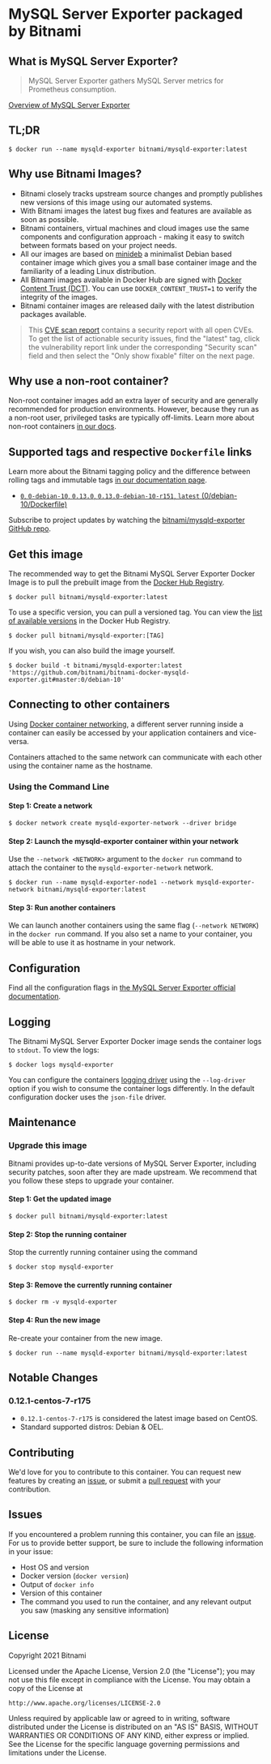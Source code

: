# MySQL Server Exporter packaged by Bitnami

## What is MySQL Server Exporter?

> MySQL Server Exporter gathers MySQL Server metrics for Prometheus consumption.

[Overview of MySQL Server Exporter](https://github.com/prometheus/mysqld_exporter)

## TL;DR

```console
$ docker run --name mysqld-exporter bitnami/mysqld-exporter:latest
```

## Why use Bitnami Images?

* Bitnami closely tracks upstream source changes and promptly publishes new versions of this image using our automated systems.
* With Bitnami images the latest bug fixes and features are available as soon as possible.
* Bitnami containers, virtual machines and cloud images use the same components and configuration approach - making it easy to switch between formats based on your project needs.
* All our images are based on [minideb](https://github.com/bitnami/minideb) a minimalist Debian based container image which gives you a small base container image and the familiarity of a leading Linux distribution.
* All Bitnami images available in Docker Hub are signed with [Docker Content Trust (DCT)](https://docs.docker.com/engine/security/trust/content_trust/). You can use `DOCKER_CONTENT_TRUST=1` to verify the integrity of the images.
* Bitnami container images are released daily with the latest distribution packages available.

> This [CVE scan report](https://quay.io/repository/bitnami/mysqld-exporter?tab=tags) contains a security report with all open CVEs. To get the list of actionable security issues, find the "latest" tag, click the vulnerability report link under the corresponding "Security scan" field and then select the "Only show fixable" filter on the next page.

## Why use a non-root container?

Non-root container images add an extra layer of security and are generally recommended for production environments. However, because they run as a non-root user, privileged tasks are typically off-limits. Learn more about non-root containers [in our docs](https://docs.bitnami.com/tutorials/work-with-non-root-containers/).

## Supported tags and respective `Dockerfile` links

Learn more about the Bitnami tagging policy and the difference between rolling tags and immutable tags [in our documentation page](https://docs.bitnami.com/tutorials/understand-rolling-tags-containers/).

* [`0`, `0-debian-10`, `0.13.0`, `0.13.0-debian-10-r151`, `latest` (0/debian-10/Dockerfile)](https://github.com/bitnami/bitnami-docker-mysqld-exporter/blob/0.13.0-debian-10-r151/0/debian-10/Dockerfile)

Subscribe to project updates by watching the [bitnami/mysqld-exporter GitHub repo](https://github.com/bitnami/bitnami-docker-mysqld-exporter).

## Get this image

The recommended way to get the Bitnami MySQL Server Exporter Docker Image is to pull the prebuilt image from the [Docker Hub Registry](https://hub.docker.com/r/bitnami/mysqld-exporter).

```console
$ docker pull bitnami/mysqld-exporter:latest
```

To use a specific version, you can pull a versioned tag. You can view the [list of available versions](https://hub.docker.com/r/bitnami/mysqld-exporter/tags/) in the Docker Hub Registry.

```console
$ docker pull bitnami/mysqld-exporter:[TAG]
```

If you wish, you can also build the image yourself.

```console
$ docker build -t bitnami/mysqld-exporter:latest 'https://github.com/bitnami/bitnami-docker-mysqld-exporter.git#master:0/debian-10'
```

## Connecting to other containers

Using [Docker container networking](https://docs.docker.com/engine/userguide/networking/), a different server running inside a container can easily be accessed by your application containers and vice-versa.

Containers attached to the same network can communicate with each other using the container name as the hostname.

### Using the Command Line

#### Step 1: Create a network

```console
$ docker network create mysqld-exporter-network --driver bridge
```

#### Step 2: Launch the mysqld-exporter container within your network

Use the `--network <NETWORK>` argument to the `docker run` command to attach the container to the `mysqld-exporter-network` network.

```console
$ docker run --name mysqld-exporter-node1 --network mysqld-exporter-network bitnami/mysqld-exporter:latest
```

#### Step 3: Run another containers

We can launch another containers using the same flag (`--network NETWORK`) in the `docker run` command. If you also set a name to your container, you will be able to use it as hostname in your network.

## Configuration

Find all the configuration flags in [the MySQL Server Exporter official documentation](https://github.com/prometheus/mysqld_exporter#collector-flags).

## Logging

The Bitnami MySQL Server Exporter Docker image sends the container logs to `stdout`. To view the logs:

```console
$ docker logs mysqld-exporter
```

You can configure the containers [logging driver](https://docs.docker.com/engine/admin/logging/overview/) using the `--log-driver` option if you wish to consume the container logs differently. In the default configuration docker uses the `json-file` driver.

## Maintenance

### Upgrade this image

Bitnami provides up-to-date versions of MySQL Server Exporter, including security patches, soon after they are made upstream. We recommend that you follow these steps to upgrade your container.

#### Step 1: Get the updated image

```console
$ docker pull bitnami/mysqld-exporter:latest
```

#### Step 2: Stop the running container

Stop the currently running container using the command

```console
$ docker stop mysqld-exporter
```

#### Step 3: Remove the currently running container

```console
$ docker rm -v mysqld-exporter
```

#### Step 4: Run the new image

Re-create your container from the new image.

```console
$ docker run --name mysqld-exporter bitnami/mysqld-exporter:latest
```

## Notable Changes

### 0.12.1-centos-7-r175

- `0.12.1-centos-7-r175` is considered the latest image based on CentOS.
- Standard supported distros: Debian & OEL.

## Contributing

We'd love for you to contribute to this container. You can request new features by creating an [issue](https://github.com/bitnami/bitnami-docker-mysqld-exporter/issues), or submit a [pull request](https://github.com/bitnami/bitnami-docker-mysqld-exporter/pulls) with your contribution.

## Issues

If you encountered a problem running this container, you can file an [issue](https://github.com/bitnami/bitnami-docker-mysqld-exporter/issues/new). For us to provide better support, be sure to include the following information in your issue:

- Host OS and version
- Docker version (`docker version`)
- Output of `docker info`
- Version of this container
- The command you used to run the container, and any relevant output you saw (masking any sensitive information)

## License

Copyright 2021 Bitnami

Licensed under the Apache License, Version 2.0 (the "License");
you may not use this file except in compliance with the License.
You may obtain a copy of the License at

    http://www.apache.org/licenses/LICENSE-2.0

Unless required by applicable law or agreed to in writing, software
distributed under the License is distributed on an "AS IS" BASIS,
WITHOUT WARRANTIES OR CONDITIONS OF ANY KIND, either express or implied.
See the License for the specific language governing permissions and
limitations under the License.
